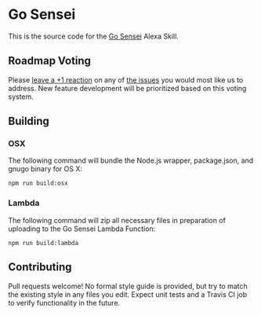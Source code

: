 # Go Sensei

This is the source code for the [Go Sensei](https://www.amazon.com/Nathan-Thompson-Go-Sensei/dp/B074DBPH2D/) Alexa Skill.

## Roadmap Voting

Please [leave a +1 reaction](https://github.com/blog/2119-add-reactions-to-pull-requests-issues-and-comments) on any of [the issues](https://github.com/thompsnm/goSensei/issues) you would most like us to address. New feature development will be prioritized based on this voting system.

## Building

### OSX

The following command will bundle the Node.js wrapper, package.json, and gnugo binary for OS X:

    npm run build:osx

### Lambda

The following command will zip all necessary files in preparation of uploading to the Go Sensei Lambda Function:

    npm run build:lambda

## Contributing

Pull requests welcome! No formal style guide is provided, but try to match the existing style in any files you edit. Expect unit tests and a Travis CI job to verify functionality in the future.
